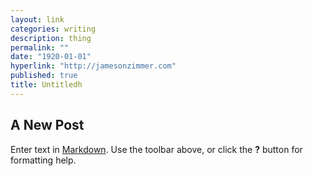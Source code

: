 ```yaml
---
layout: link
categories: writing
description: thing
permalink: ""
date: "1920-01-01"
hyperlink: "http://jamesonzimmer.com"
published: true
title: Untitledh
---
```


## A New Post

Enter text in [Markdown](http://daringfireball.net/projects/markdown/). Use the toolbar above, or click the **?** button for formatting help.
